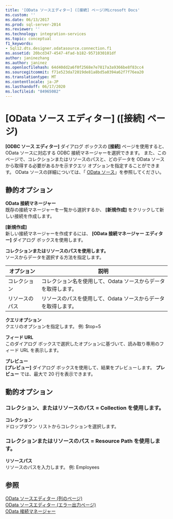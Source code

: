 ```yaml
---
title: '[OData ソースエディター] ([接続] ページ)Microsoft Docs'
ms.custom: ''
ms.date: 06/13/2017
ms.prod: sql-server-2014
ms.reviewer: ''
ms.technology: integration-services
ms.topic: conceptual
f1_keywords:
- Sql12.dts.designer.odatasource.connection.f1
ms.assetid: 20bcd347-4547-4fad-b182-9571030101df
author: janinezhang
ms.author: janinez
ms.openlocfilehash: 64d40dd2a6f0f2568e7e7817a3a9366be8f83cc4
ms.sourcegitcommit: f71e523da72019de81a8bd5a0394a62f7f76ea20
ms.translationtype: MT
ms.contentlocale: ja-JP
ms.lasthandoff: 06/17/2020
ms.locfileid: "84965082"
---
```

# <a name="odata-source-editor-connection-page"></a>[OData ソース エディター] ([接続] ページ)
  **[ODBC ソース エディター]** ダイアログ ボックスの **[接続]** ページを使用すると、OData ソースに対応する ODBC 接続マネージャーを選択できます。 また、このページで、コレクションまたはリソースのパスと、どのデータを OData ソースから取得する必要があるかを示すクエリ オプションを指定することができます。 OData ソースの詳細については、「 [OData ソース](data-flow/odata-source.md)」を参照してください。  
  
## <a name="static-options"></a>静的オプション  
 **OData 接続マネージャー**  
 既存の接続マネージャーを一覧から選択するか、 **[新規作成]** をクリックして新しい接続を作成します。  
  
 **[新規作成]**  
 新しい接続マネージャーを作成するには、 **[OData 接続マネージャー エディター]** ダイアログ ボックスを使用します。  
  
 **コレクションまたはリソースのパスを使用します。**  
 ソースからデータを選択する方法を指定します。  
  
|オプション|説明|  
|------------|-----------------|  
|コレクション|コレクション名を使用して、Odata ソースからデータを取得します。|  
|リソースのパス|リソースのパスを使用して、Odata ソースからデータを取得します。|  
  
 **クエリオプション**  
 クエリのオプションを指定します。  例: $top=5  
  
 **フィード URL**  
 このダイアログ ボックスで選択したオプションに基づいて、読み取り専用のフィード URL を表示します。  
  
 **プレビュー**  
 **[プレビュー]** ダイアログ ボックスを使用して、結果をプレビューします。 **プレビュー** では、最大で 20 行を表示できます。  
  
## <a name="dynamic-options"></a>動的オプション  
  
### <a name="use-collection-or-resource-path--collection"></a>コレクション、またはリソースのパス = Collection を使用します。  
 **コレクション**  
 ドロップダウン リストからコレクションを選択します。  
  
### <a name="use-collection-or-resource-path--resource-path"></a>コレクションまたはリソースのパス = Resource Path を使用します。  
 **リソースパス**  
 リソースのパスを入力します。 例: Employees  
  
## <a name="see-also"></a>参照  
 [OData ソースエディター &#40;列のページ&#41;](../../2014/integration-services/odata-source-editor-columns-page.md)   
 [OData ソースエディター &#40;エラー出力ページ&#41;](../../2014/integration-services/odata-source-editor-error-output-page.md)   
 [OData 接続マネージャー](connection-manager/odata-connection-manager.md)  
  
  
